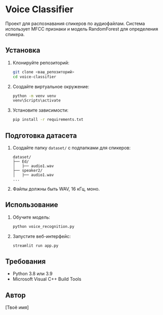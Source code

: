 # Voice Classifier

Проект для распознавания спикеров по аудиофайлам. Система использует MFCC признаки и модель RandomForest для определения спикера.

## Установка

1. Клонируйте репозиторий:
   ```bash
   git clone <ваш_репозиторий>
   cd voice-classifier
   ```

2. Создайте виртуальное окружение:
   ```bash
   python -m venv venv
   venv\Scripts\activate
   ```

3. Установите зависимости:
   ```bash
   pip install -r requirements.txt
   ```

## Подготовка датасета

1. Создайте папку `dataset/` с подпапками для спикеров:
   ```
   dataset/
   ├── Ed/
   │   ├── audio1.wav
   ├── speaker2/
   │   ├── audio1.wav
   ...
   ```
2. Файлы должны быть WAV, 16 кГц, моно.

## Использование

1. Обучите модель:
   ```bash
   python voice_recognition.py
   ```

2. Запустите веб-интерфейс:
   ```bash
   streamlit run app.py
   ```

## Требования

- Python 3.8 или 3.9
- Microsoft Visual C++ Build Tools

## Автор

[Твоё имя]
